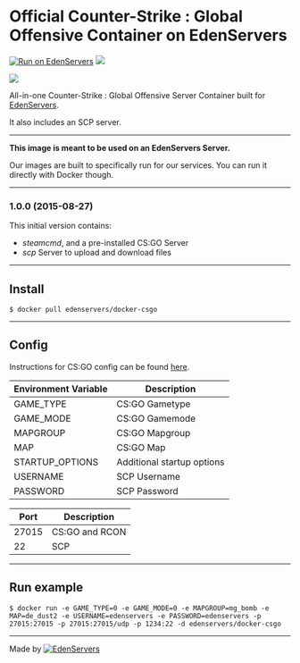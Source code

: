 # Official Counter-Strike : Global Offensive Container on EdenServers

[![Run on EdenServers](https://img.shields.io/badge/EdenServers-view-blue.svg)](http://www.edenservers.us)
[![](https://badge.imagelayers.io/edenservers/docker-csgo:latest.svg)](https://imagelayers.io/?images=edenservers/docker-csgo:latest 'Get your own badge on imagelayers.io')

![](http://image.noelshack.com/fichiers/2015/35/1440632013-csgo-logo1.png)

All-in-one Counter-Strike : Global Offensive Server Container built for [EdenServers](http://www.edenservers.us).

It also includes an SCP server.

---

**This image is meant to be used on an EdenServers Server.**

Our images are built to specifically run for our services. You can run it directly with Docker though.

---
### 1.0.0 (2015-08-27)

This initial version contains:

* *steamcmd*, and a pre-installed CS:GO Server
* *scp* Server to upload and download files

---

## Install

    $ docker pull edenservers/docker-csgo

---

## Config

Instructions for CS:GO config can be found [here](https://developer.valvesoftware.com/wiki/Counter-Strike:_Global_Offensive_Dedicated_Servers).

| Environment Variable  | Description |
| ------------- | ------------- |
| GAME_TYPE | CS:GO Gametype  |
| GAME_MODE   | CS:GO Gamemode  |
| MAPGROUP    | CS:GO Mapgroup  |
| MAP    | CS:GO Map  |
| STARTUP_OPTIONS    | Additional startup options  |
| USERNAME    | SCP Username  |
| PASSWORD     | SCP Password  |

| Port  | Description |
| ------------- | ------------- |
| 27015 | CS:GO and RCON  |
| 22 | SCP  |

---

## Run example

    $ docker run -e GAME_TYPE=0 -e GAME_MODE=0 -e MAPGROUP=mg_bomb -e MAP=de_dust2 -e USERNAME=edenservers -e PASSWORD=edenservers -p 27015:27015 -p 27015:27015/udp -p 1234:22 -d edenservers/docker-csgo

---

Made by [![EdenServers](http://image.noelshack.com/fichiers/2015/35/1440630894-logo.png)](https://www.edenservers.us)
